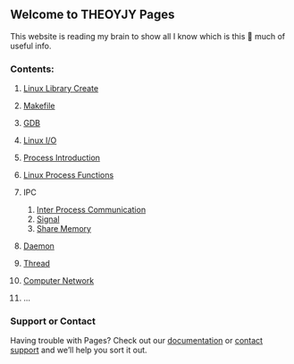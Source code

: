 ## Welcome to THEOYJY Pages

This website is reading my brain to show all I know which is this 🤏 much of useful info.

### Contents:

1. [Linux Library Create](Doc/libraryLinkage)
2. [Makefile](Doc/makefile.md)
3. [GDB](Doc/gdb.md)
4. [Linux I/O](Doc/Linux_I_O.md)
5. [Process Introduction](/Doc/processIntro.md)
6. [Linux Process Functions](/Doc/processLinux.md)
7. IPC
	1. [Inter Process Communication](/Doc/InterProcessCommunication.md)
	2. [Signal](/Doc/signal.md)
	3. [Share Memory](/Doc/shareMemory.md)

8. [Daemon](/Doc/daemon.md) 
9. [Thread](/Doc/thread.md)
10. [Computer Network](/Doc/cn.md)
11. ...




### Support or Contact

Having trouble with Pages? Check out our [documentation](https://docs.github.com/categories/github-pages-basics/) or [contact support](https://support.github.com/contact) and we’ll help you sort it out.
